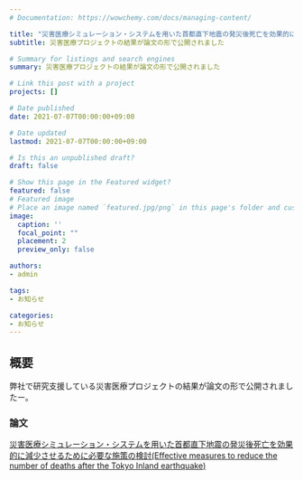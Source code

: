 ```yaml
---
# Documentation: https://wowchemy.com/docs/managing-content/

title: "災害医療シミュレーション・システムを用いた首都直下地震の発災後死亡を効果的に減少させるために必要な施策の検討(Effective measures to reduce the number of deaths after the Tokyo Inland earthquake)"
subtitle: 災害医療プロジェクトの結果が論文の形で公開されました

# Summary for listings and search engines
summary: 災害医療プロジェクトの結果が論文の形で公開されました

# Link this post with a project
projects: []

# Date published
date: 2021-07-07T00:00:00+09:00

# Date updated
lastmod: 2021-07-07T00:00:00+09:00

# Is this an unpublished draft?
draft: false

# Show this page in the Featured widget?
featured: false
# Featured image
# Place an image named `featured.jpg/png` in this page's folder and customize its options here.
image:
  caption: ''
  focal_point: ""
  placement: 2
  preview_only: false

authors:
- admin

tags:
- お知らせ

categories:
- お知らせ
---
```


## 概要
弊社で研究支援している災害医療プロジェクトの結果が論文の形で公開されましたー。  

### 論文
[災害医療シミュレーション・システムを用いた首都直下地震の発災後死亡を効果的に減少させるために必要な施策の検討(Effective measures to reduce the number of deaths after the Tokyo Inland earthquake)](https://onlinelibrary.wiley.com/doi/full/10.1002/jja2.12604) 
